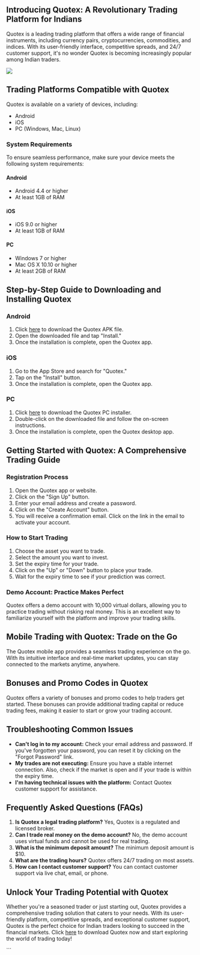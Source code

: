 ## Introducing Quotex: A Revolutionary Trading Platform for Indians

Quotex is a leading trading platform that offers a wide range of
financial instruments, including currency pairs, cryptocurrencies,
commodities, and indices. With its user-friendly interface, competitive
spreads, and 24/7 customer support, it\'s no wonder Quotex is becoming
increasingly popular among Indian traders.

[![](https://static.quotex.io/files/5_en/300_250.jpg)](https://traff.sbs/brokerqxsignupf)

## Trading Platforms Compatible with Quotex

Quotex is available on a variety of devices, including:

-   Android
-   iOS
-   PC (Windows, Mac, Linux)

### System Requirements

To ensure seamless performance, make sure your device meets the
following system requirements:

#### Android

-   Android 4.4 or higher
-   At least 1GB of RAM

#### iOS

-   iOS 9.0 or higher
-   At least 1GB of RAM

#### PC

-   Windows 7 or higher
-   Mac OS X 10.10 or higher
-   At least 2GB of RAM

## Step-by-Step Guide to Downloading and Installing Quotex

### Android

1.  Click [here](\%22https://traff.sbs/quotexonelink\%22) to download
    the Quotex APK file.
2.  Open the downloaded file and tap "Install."
3.  Once the installation is complete, open the Quotex app.

### iOS

1.  Go to the App Store and search for "Quotex."
2.  Tap on the "Install" button.
3.  Once the installation is complete, open the Quotex app.

### PC

1.  Click [here](\%22https://traff.sbs/quotexonelink\%22) to download
    the Quotex PC installer.
2.  Double-click on the downloaded file and follow the on-screen
    instructions.
3.  Once the installation is complete, open the Quotex desktop app.

## Getting Started with Quotex: A Comprehensive Trading Guide

### Registration Process

1.  Open the Quotex app or website.
2.  Click on the "Sign Up" button.
3.  Enter your email address and create a password.
4.  Click on the "Create Account" button.
5.  You will receive a confirmation email. Click on the link in the
    email to activate your account.

### How to Start Trading

1.  Choose the asset you want to trade.
2.  Select the amount you want to invest.
3.  Set the expiry time for your trade.
4.  Click on the "Up" or "Down" button to place your trade.
5.  Wait for the expiry time to see if your prediction was correct.

### Demo Account: Practice Makes Perfect

Quotex offers a demo account with 10,000 virtual dollars, allowing you
to practice trading without risking real money. This is an excellent way
to familiarize yourself with the platform and improve your trading
skills.

## Mobile Trading with Quotex: Trade on the Go

The Quotex mobile app provides a seamless trading experience on the go.
With its intuitive interface and real-time market updates, you can stay
connected to the markets anytime, anywhere.

## Bonuses and Promo Codes in Quotex

Quotex offers a variety of bonuses and promo codes to help traders get
started. These bonuses can provide additional trading capital or reduce
trading fees, making it easier to start or grow your trading account.

## Troubleshooting Common Issues

-   **Can\'t log in to my account:** Check your email address and
    password. If you\'ve forgotten your password, you can reset it by
    clicking on the "Forgot Password" link.
-   **My trades are not executing:** Ensure you have a stable internet
    connection. Also, check if the market is open and if your trade is
    within the expiry time.
-   **I\'m having technical issues with the platform:** Contact Quotex
    customer support for assistance.

## Frequently Asked Questions (FAQs)

1.  **Is Quotex a legal trading platform?** Yes, Quotex is a regulated
    and licensed broker.
2.  **Can I trade real money on the demo account?** No, the demo account
    uses virtual funds and cannot be used for real trading.
3.  **What is the minimum deposit amount?** The minimum deposit amount
    is \$10.
4.  **What are the trading hours?** Quotex offers 24/7 trading on most
    assets.
5.  **How can I contact customer support?** You can contact customer
    support via live chat, email, or phone.

## Unlock Your Trading Potential with Quotex

Whether you\'re a seasoned trader or just starting out, Quotex provides
a comprehensive trading solution that caters to your needs. With its
user-friendly platform, competitive spreads, and exceptional customer
support, Quotex is the perfect choice for Indian traders looking to
succeed in the financial markets. Click
[here](\%22https://traff.sbs/quotexonelink\%22) to download Quotex now
and start exploring the world of trading today!

\`\`\`

